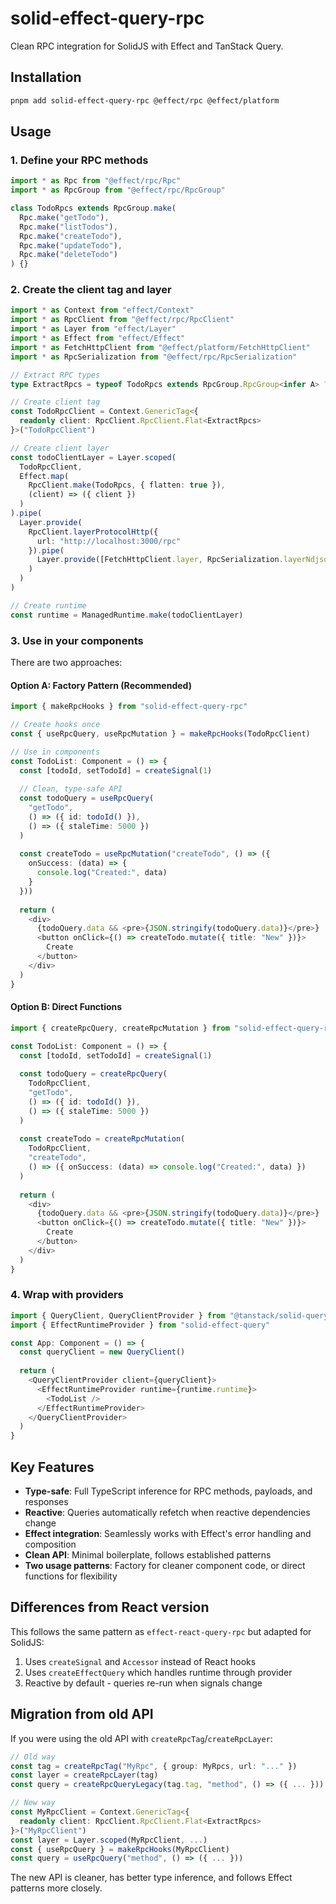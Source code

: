 # solid-effect-query-rpc

Clean RPC integration for SolidJS with Effect and TanStack Query.

## Installation

```bash
pnpm add solid-effect-query-rpc @effect/rpc @effect/platform
```

## Usage

### 1. Define your RPC methods

```typescript
import * as Rpc from "@effect/rpc/Rpc"
import * as RpcGroup from "@effect/rpc/RpcGroup"

class TodoRpcs extends RpcGroup.make(
  Rpc.make("getTodo"),
  Rpc.make("listTodos"),
  Rpc.make("createTodo"),
  Rpc.make("updateTodo"),
  Rpc.make("deleteTodo")
) {}
```

### 2. Create the client tag and layer

```typescript
import * as Context from "effect/Context"
import * as RpcClient from "@effect/rpc/RpcClient"
import * as Layer from "effect/Layer"
import * as Effect from "effect/Effect"
import * as FetchHttpClient from "@effect/platform/FetchHttpClient"
import * as RpcSerialization from "@effect/rpc/RpcSerialization"

// Extract RPC types
type ExtractRpcs = typeof TodoRpcs extends RpcGroup.RpcGroup<infer A> ? A : never

// Create client tag
const TodoRpcClient = Context.GenericTag<{
  readonly client: RpcClient.RpcClient.Flat<ExtractRpcs>
}>("TodoRpcClient")

// Create client layer
const todoClientLayer = Layer.scoped(
  TodoRpcClient,
  Effect.map(
    RpcClient.make(TodoRpcs, { flatten: true }),
    (client) => ({ client })
  )
).pipe(
  Layer.provide(
    RpcClient.layerProtocolHttp({
      url: "http://localhost:3000/rpc"
    }).pipe(
      Layer.provide([FetchHttpClient.layer, RpcSerialization.layerNdjson])
    )
  )
)

// Create runtime
const runtime = ManagedRuntime.make(todoClientLayer)
```

### 3. Use in your components

There are two approaches:

#### Option A: Factory Pattern (Recommended)

```typescript
import { makeRpcHooks } from "solid-effect-query-rpc"

// Create hooks once
const { useRpcQuery, useRpcMutation } = makeRpcHooks(TodoRpcClient)

// Use in components
const TodoList: Component = () => {
  const [todoId, setTodoId] = createSignal(1)
  
  // Clean, type-safe API
  const todoQuery = useRpcQuery(
    "getTodo",
    () => ({ id: todoId() }),
    () => ({ staleTime: 5000 })
  )
  
  const createTodo = useRpcMutation("createTodo", () => ({
    onSuccess: (data) => {
      console.log("Created:", data)
    }
  }))
  
  return (
    <div>
      {todoQuery.data && <pre>{JSON.stringify(todoQuery.data)}</pre>}
      <button onClick={() => createTodo.mutate({ title: "New" })}>
        Create
      </button>
    </div>
  )
}
```

#### Option B: Direct Functions

```typescript
import { createRpcQuery, createRpcMutation } from "solid-effect-query-rpc"

const TodoList: Component = () => {
  const [todoId, setTodoId] = createSignal(1)
  
  const todoQuery = createRpcQuery(
    TodoRpcClient,
    "getTodo",
    () => ({ id: todoId() }),
    () => ({ staleTime: 5000 })
  )
  
  const createTodo = createRpcMutation(
    TodoRpcClient,
    "createTodo",
    () => ({ onSuccess: (data) => console.log("Created:", data) })
  )
  
  return (
    <div>
      {todoQuery.data && <pre>{JSON.stringify(todoQuery.data)}</pre>}
      <button onClick={() => createTodo.mutate({ title: "New" })}>
        Create
      </button>
    </div>
  )
}
```

### 4. Wrap with providers

```typescript
import { QueryClient, QueryClientProvider } from "@tanstack/solid-query"
import { EffectRuntimeProvider } from "solid-effect-query"

const App: Component = () => {
  const queryClient = new QueryClient()
  
  return (
    <QueryClientProvider client={queryClient}>
      <EffectRuntimeProvider runtime={runtime.runtime}>
        <TodoList />
      </EffectRuntimeProvider>
    </QueryClientProvider>
  )
}
```

## Key Features

- **Type-safe**: Full TypeScript inference for RPC methods, payloads, and responses
- **Reactive**: Queries automatically refetch when reactive dependencies change
- **Effect integration**: Seamlessly works with Effect's error handling and composition
- **Clean API**: Minimal boilerplate, follows established patterns
- **Two usage patterns**: Factory for cleaner component code, or direct functions for flexibility

## Differences from React version

This follows the same pattern as `effect-react-query-rpc` but adapted for SolidJS:

1. Uses `createSignal` and `Accessor` instead of React hooks
2. Uses `createEffectQuery` which handles runtime through provider
3. Reactive by default - queries re-run when signals change

## Migration from old API

If you were using the old API with `createRpcTag`/`createRpcLayer`:

```typescript
// Old way
const tag = createRpcTag("MyRpc", { group: MyRpcs, url: "..." })
const layer = createRpcLayer(tag)
const query = createRpcQueryLegacy(tag.tag, "method", () => ({ ... }))

// New way
const MyRpcClient = Context.GenericTag<{
  readonly client: RpcClient.RpcClient.Flat<ExtractRpcs>
}>("MyRpcClient")
const layer = Layer.scoped(MyRpcClient, ...)
const { useRpcQuery } = makeRpcHooks(MyRpcClient)
const query = useRpcQuery("method", () => ({ ... }))
```

The new API is cleaner, has better type inference, and follows Effect patterns more closely.